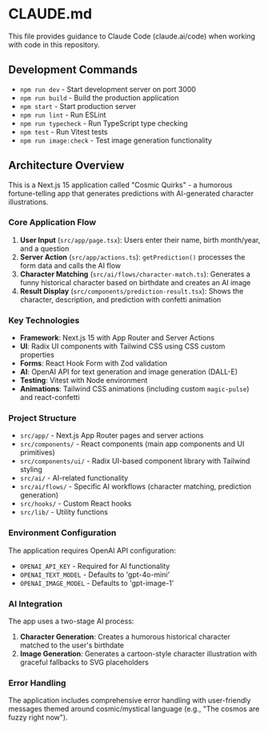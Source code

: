 # CLAUDE.md

This file provides guidance to Claude Code (claude.ai/code) when working with code in this repository.

## Development Commands

- `npm run dev` - Start development server on port 3000
- `npm run build` - Build the production application
- `npm start` - Start production server
- `npm run lint` - Run ESLint
- `npm run typecheck` - Run TypeScript type checking
- `npm test` - Run Vitest tests
- `npm run image:check` - Test image generation functionality

## Architecture Overview

This is a Next.js 15 application called "Cosmic Quirks" - a humorous fortune-telling app that generates predictions with AI-generated character illustrations.

### Core Application Flow

1. **User Input** (`src/app/page.tsx`): Users enter their name, birth month/year, and a question
2. **Server Action** (`src/app/actions.ts`): `getPrediction()` processes the form data and calls the AI flow
3. **Character Matching** (`src/ai/flows/character-match.ts`): Generates a funny historical character based on birthdate and creates an AI image
4. **Result Display** (`src/components/prediction-result.tsx`): Shows the character, description, and prediction with confetti animation

### Key Technologies

- **Framework**: Next.js 15 with App Router and Server Actions
- **UI**: Radix UI components with Tailwind CSS using CSS custom properties
- **Forms**: React Hook Form with Zod validation
- **AI**: OpenAI API for text generation and image generation (DALL-E)
- **Testing**: Vitest with Node environment
- **Animations**: Tailwind CSS animations (including custom `magic-pulse`) and react-confetti

### Project Structure

- `src/app/` - Next.js App Router pages and server actions
- `src/components/` - React components (main app components and UI primitives)
- `src/components/ui/` - Radix UI-based component library with Tailwind styling
- `src/ai/` - AI-related functionality
- `src/ai/flows/` - Specific AI workflows (character matching, prediction generation)
- `src/hooks/` - Custom React hooks
- `src/lib/` - Utility functions

### Environment Configuration

The application requires OpenAI API configuration:
- `OPENAI_API_KEY` - Required for AI functionality
- `OPENAI_TEXT_MODEL` - Defaults to 'gpt-4o-mini'
- `OPENAI_IMAGE_MODEL` - Defaults to 'gpt-image-1'

### AI Integration

The app uses a two-stage AI process:
1. **Character Generation**: Creates a humorous historical character matched to the user's birthdate
2. **Image Generation**: Generates a cartoon-style character illustration with graceful fallbacks to SVG placeholders

### Error Handling

The application includes comprehensive error handling with user-friendly messages themed around cosmic/mystical language (e.g., "The cosmos are fuzzy right now").